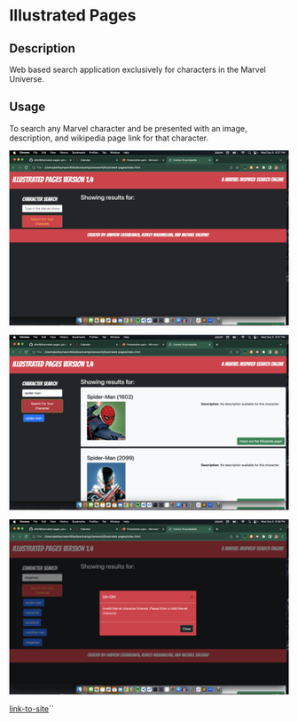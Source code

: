 # Illustrated Pages

## Description

Web based search application exclusively for characters in the Marvel Universe.

## Usage 

To search any Marvel character and be presented with an image, description, and wikipedia page link for that character.

![Illustrated Pages homescreen featuring a search bar and space for results](./assets/screenshots/IP-homescreen.png)

![Illustrated Pages screen with a completed search](./assets/screenshots/IP-searchscreen.png)

![Illustrated Pages screen for when a searched character is not a Marvel character](./assets/screenshots/IP-rejectscreen.png)

[link-to-site](https://e6m9.github.io/illustrated-pages)``